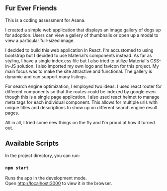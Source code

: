 ## Fur Ever Friends

This is a coding assessment for Asana.  

I created a simple web application that displays an image gallery of dogs up for adoption. Users can view a gallery of thumbnails or open up a modal to view a particular full-sized image.

I decided to build this web application in React.  I'm accustomed to using bootstrap but I decided to use Material's components instead.  As far as styling, I have a single index.css file but I also tried to utilize Material's CSS-in-JS solution.  I also imported my own logo and favicon for this project.  My main focus was to make the site attractive and functional.  The gallery is dynamic and can support many listings.  

For search engine optimization, I employed two ideas.  I used react router for different components so that the routes could be indexed by google even though this is a single page application.  I also used react helmet to manage meta tags for each individual component.  This allows for multiple urls with unique titles and descriptions to show up on different search engine result pages.

All in all, I tried some new things on the fly and I'm proud at how it turned out.

## Available Scripts

In the project directory, you can run:

### `npm start`

Runs the app in the development mode.<br>
Open [http://localhost:3000](http://localhost:3000) to view it in the browser.
